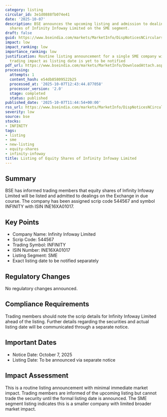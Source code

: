 ```yaml
---
category: listing
circular_id: 3e1d0888fb074e41
date: '2025-10-07'
description: BSE announces the upcoming listing and admission to dealings of equity
  shares of Infinity Infoway Limited on the SME segment.
draft: false
guid: https://www.bseindia.com/markets/MarketInfo/DispNoticesNCirculars.aspx?Noticeid={F4102911-7732-40A1-B842-994F94492182}&noticeno=20251007-28&dt=10/07/2025&icount=28&totcount=34&flag=0
impact: low
impact_ranking: low
importance_ranking: low
justification: Routine listing announcement for a single SME company with no immediate
  trading impact as listing date is yet to be notified
pdf_url: https://www.bseindia.com/markets/MarketInfo/DownloadAttach.aspx?id=20251007-28&attachedId=
processing:
  attempts: 1
  content_hash: e54db85809522b25
  processed_at: '2025-10-07T12:43:44.877058'
  processor_version: '2.0'
  stage: completed
  status: published
published_date: '2025-10-07T11:44:54+00:00'
rss_url: https://www.bseindia.com/markets/MarketInfo/DispNoticesNCirculars.aspx?Noticeid={F4102911-7732-40A1-B842-994F94492182}&noticeno=20251007-28&dt=10/07/2025&icount=28&totcount=34&flag=0
severity: low
source: bse
stocks:
- INFINITY
tags:
- listing
- sme
- new-listing
- equity-shares
- infinity-infoway
title: Listing of Equity Shares of Infinity Infoway Limited
---
```


## Summary

BSE has informed trading members that equity shares of Infinity Infoway Limited will be listed and admitted to dealings on the Exchange in due course. The company has been assigned scrip code 544567 and symbol INFINITY with ISIN INE16XA01017.

## Key Points

- Company Name: Infinity Infoway Limited
- Scrip Code: 544567
- Trading Symbol: INFINITY
- ISIN Number: INE16XA01017
- Listing Segment: SME
- Exact listing date to be notified separately

## Regulatory Changes

No regulatory changes announced.

## Compliance Requirements

Trading members should note the scrip details for Infinity Infoway Limited ahead of the listing. Further details regarding the securities and actual listing date will be communicated through a separate notice.

## Important Dates

- Notice Date: October 7, 2025
- Listing Date: To be announced via separate notice

## Impact Assessment

This is a routine listing announcement with minimal immediate market impact. Trading members are informed of the upcoming listing but cannot trade the security until the formal listing date is announced. The SME segment listing indicates this is a smaller company with limited broader market impact.